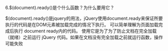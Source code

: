 ##  
   6.$(document).ready()是个什么函数？为什么要用它？

  $(document).ready()是jquery的用法，jQuery使用document.ready来保证所要执行的代码是在DOM元素被加载完成的情况下执行。
  可以简单理解为页面加载完成后执行 document ready内的代码。
  使用它是为了为了防止文档在完全加载（就绪）之前运行 jQuery 代码。如果在文档没有完全加载之前就运行函数，操作可能失败
